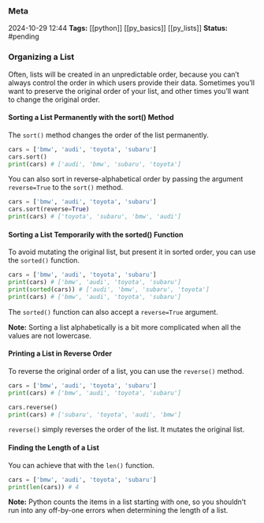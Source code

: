 ### Meta
2024-10-29 12:44
**Tags:** [[python]] [[py_basics]] [[py_lists]]
**Status:** #pending 

### Organizing a List
Often, lists will be created in an unpredictable order, because you can’t always control the order in which users provide their data. Sometimes you’ll want to preserve the original order of your list, and other times you’ll want to change the original order.

#### Sorting a List Permanently with the sort() Method
The `sort()` method changes the order of the list permanently.

```Python title:example.py
cars = ['bmw', 'audi', 'toyota', 'subaru']
cars.sort()
print(cars) # ['audi', 'bmw', 'subaru', 'toyota']
```

You can also sort in reverse-alphabetical order by passing the argument `reverse=True` to the `sort()` method.

```Python title:example.py
cars = ['bmw', 'audi', 'toyota', 'subaru']
cars.sort(reverse=True)
print(cars) # ['toyota', 'subaru', 'bmw', 'audi']
```

#### Sorting a List Temporarily with the sorted() Function
To avoid mutating the original list, but present it in sorted order, you can use the `sorted()` function.

```Python title:example.py
cars = ['bmw', 'audi', 'toyota', 'subaru']
print(cars) # ['bmw', 'audi', 'toyota', 'subaru']
print(sorted(cars)) # ['audi', 'bmw', 'subaru', 'toyota']
print(cars) # ['bmw', 'audi', 'toyota', 'subaru']
```

The `sorted()` function can also accept a `reverse=True` argument.

**Note:** Sorting a list alphabetically is a bit more complicated when all the values are not lowercase.

#### Printing a List in Reverse Order
To reverse the original order of a list, you can use the `reverse()` method.

```Python title:example.py
cars = ['bmw', 'audi', 'toyota', 'subaru']
print(cars) # ['bmw', 'audi', 'toyota', 'subaru']

cars.reverse()
print(cars) # ['subaru', 'toyota', 'audi', 'bmw']
```

`reverse()` simply reverses the order of the list. It mutates the original list.

#### Finding the Length of a List
You can achieve that with the `len()` function.

```Python title:example.py
cars = ['bmw', 'audi', 'toyota', 'subaru']
print(len(cars)) # 4
```

**Note:** Python counts the items in a list starting with one, so you shouldn’t run into any off-by-one errors when determining the length of a list.